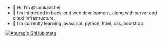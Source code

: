 - 👋 Hi, I’m @samkazshel
- 👀 I’m interested in back-end web development, along with server and cloud infrastructure.
- 🌱 I’m currently learning javascript, python, html, css, bootstrap.

[![Anurag's GitHub stats](https://github-readme-stats.vercel.app/api?username=samkazshel)](https://github.com/anuraghazra/github-readme-stats)


<!---
samkazshel/samkazshel is a ✨ special ✨ repository because its `README.md` (this file) appears on your GitHub profile.
You can click the Preview link to take a look at your changes.
--->
